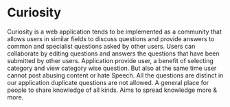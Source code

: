 # Curiosity
Curiosity is a web application tends to be implemented as a community that allows users in similar fields to discuss questions and provide answers to common and specialist questions asked by other users. Users can collaborate by editing questions and answers the questions that have been submitted by other users. Application provide user, a benefit of selecting category and view category wise question. But also at the same time user cannot post abusing content or hate Speech. All the questions are distinct in our application duplicate questions are not allowed. A general place for people to share knowledge of all kinds. Aims to spread knowledge more &amp; more. 
